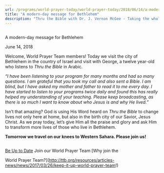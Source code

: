```yaml
---
url: /programs/world-prayer-today/world-prayer-today/2018/06/14/a-modern-day-message-for-bethlehem
title: "A modern-day message for Bethlehem"
description: "Thru the Bible with Dr. J. Vernon McGee - Taking the whole Word to the whole world"
---
```







## 
 A modern-day message for Bethlehem


June 14, 2018




Welcome, World Prayer Team members! Today we visit the city of Bethlehem in the country of Israel and visit with George, a twelve year-old who listens to *Thru the Bible* in Arabic.


*“I have been listening to your program for many months and had so many questions. I am grateful that you took my call and also sent a Bible. I am blind, but I have asked my mother and father to read it to me every day. I have started to listen to your programs twice daily and found this has really helped my understanding of your teaching. Please keep broadcasting, as there is so much I want to know about who Jesus is and why He lived.”*


Isn’t that amazing? God is using His Word heard on *Thru the Bible* to change lives not only here at home, but also in the birth city of our Savior, Jesus Christ. As we pray today, let’s give Him all the praise and glory and ask Him to transform more lives of those who live in Bethlehem.


**Tomorrow we travel on our knees to Western Sahara. Please join us!**







## 




[Be Up to Date](http://feeds.feedburner.com/WorldPrayerToday "World Prayer Today RSS Feed")
Join our World Prayer Team
[Why join the  

World Prayer Team?](http://ttb.org/resources/articles-news/news/2017/03/26/keep-it-up-world-prayer-team!)




